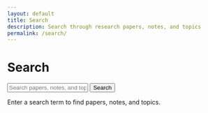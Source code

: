 ```yaml
---
layout: default
title: Search
description: Search through research papers, notes, and topics
permalink: /search/
---
```


# Search

<div class="search-form">
  <input type="text" id="search-input" placeholder="Search papers, notes, and topics..." />
  <button id="search-button">Search</button>
</div>

<div id="search-results">
  <!-- Results will be inserted here by JavaScript -->
  <p class="search-instructions">Enter a search term to find papers, notes, and topics.</p>
</div>

<div id="search-data" style="display: none;">
  {% assign all_papers = site.papers | sort: "date" | reverse %}
  {% assign all_notes = site.notes | sort: "date" | reverse %}
  {% assign all_topics = site.topics | sort: "title" %}
  
  <div id="papers-data">
    {% for paper in all_papers %}
    <div 
      data-title="{{ paper.title }}" 
      data-authors="{{ paper.authors | join: ', ' }}" 
      data-date="{{ paper.date | date: "%Y-%m-%d" }}" 
      data-abstract="{{ paper.abstract }}" 
      data-content="{{ paper.content | strip_html }}" 
      data-tags="{{ paper.tags | join: ', ' }}"
      data-type="paper"
      data-url="{{ paper.url | relative_url }}"
    ></div>
    {% endfor %}
  </div>
  
  <div id="notes-data">
    {% for note in all_notes %}
    <div 
      data-title="{{ note.title }}" 
      data-date="{{ note.date | date: "%Y-%m-%d" }}" 
      data-content="{{ note.content | strip_html }}" 
      data-tags="{{ note.tags | join: ', ' }}"
      data-type="note"
      data-url="{{ note.url | relative_url }}"
    ></div>
    {% endfor %}
  </div>
  
  <div id="topics-data">
    {% for topic in all_topics %}
    <div 
      data-title="{{ topic.title }}" 
      data-description="{{ topic.description }}" 
      data-content="{{ topic.content | strip_html }}" 
      data-tags="{{ topic.tags | join: ', ' }}"
      data-type="topic"
      data-url="{{ topic.url | relative_url }}"
    ></div>
    {% endfor %}
  </div>
</div>

<script src="{{ '/assets/js/search.js' | relative_url }}"></script>